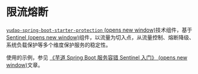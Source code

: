 # 限流熔断

[`yudao-spring-boot-starter-protection` (opens new window)](https://github.com/YunaiV/yudao-cloud/blob/master/yudao-framework/yudao-spring-boot-starter-protection/)技术组件，基于 [Sentinel (opens new window)](https://github.com/alibaba/Sentinel)组件，以流量为切入点，从流量控制、熔断降级、系统负载保护等多个维度保护服务的稳定性。

使用的示例，参见 [《芋道 Spring Boot 服务容错 Sentinel 入门》 (opens new window)](https://www.iocoder.cn/Spring-Boot/Sentinel/?yudao)文章。